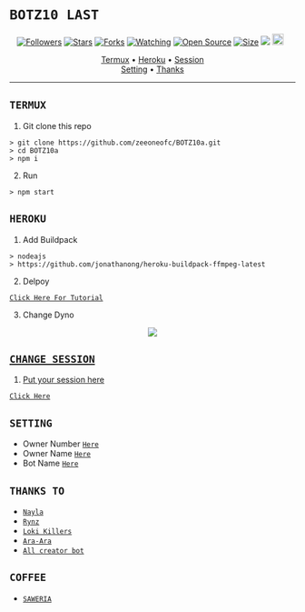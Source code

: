 # ```BOTZ10 LAST```
<p align="center">
<a href="https://github.com/zeeoneofc/followers"><img title="Followers" src="https://img.shields.io/github/followers/zeeoneofc?color=red&style=flat-square"></a>
<a href="https://github.com/zeeoneofc/Alphabot7/stargazers/"><img title="Stars" src="https://img.shields.io/github/stars/zeeoneofc/Alphabot7?color=blue&style=flat-square"></a>
<a href="https://github.com/zeeoneofc/Alphabot7/network/members"><img title="Forks" src="https://img.shields.io/github/forks/zeeoneofc/Alphabot7?color=red&style=flat-square"></a>
<a href="https://github.com/zeeoneofc/Alphabot7/watchers"><img title="Watching" src="https://img.shields.io/github/watchers/zeeoneofc/Alphabot7?label=Watchers&color=blue&style=flat-square"></a>
<a href="https://github.com/zeeoneofc/Alphabot7"><img title="Open Source" src="https://badges.frapsoft.com/os/v2/open-source.svg?v=103"></a>
<a href="https://github.com/zeeoneofc/Alphabot7/"><img title="Size" src="https://img.shields.io/github/repo-size/zeeoneofc/Alphabot7?style=flat-square&color=green"></a>
<a href="https://hits.seeyoufarm.com"><img src="https://hits.seeyoufarm.com/api/count/incr/badge.svg?url=https%3A%2F%2Fgithub.com%2Fzeeoneofc%2FAlphabot7&count_bg=%2379C83D&title_bg=%23555555&icon=probot.svg&icon_color=%2300FF6D&title=hits&edge_flat=false"/></a>
<a href="https://github.com/zeeoneofc/Alphabot7/graphs/commit-activity"><img height="20" src="https://img.shields.io/badge/Maintained%3F-yes-green.svg"></a>&nbsp;&nbsp;
</p>

<p align='center'>
<a href="https://github.com/zeeoneofc/BOTZ10a#TERMUX">Termux</a> •
<a href="https://github.com/zeeoneofc/BOTZ10a#HEROKU">Heroku</a> •
<a href="https://github.com/zeeoneofc/BOTZ10a#CHANGE-SESSION">Session</a><br>
<a href="https://github.com/zeeoneofc/BOTZ10a#SETTING">Setting</a> •
<a href="https://github.com/zeeoneofc/BOTZ10a#thanks-to">Thanks</a>     
</p>

-------

## `TERMUX`

1. Git clone this repo<br/>

```
> git clone https://github.com/zeeoneofc/BOTZ10a.git
> cd BOTZ10a
> npm i
```
2. Run<br/>

```
> npm start
```

## `HEROKU`

1. Add Buildpack<br/>

```
> nodeajs
> https://github.com/jonathanong/heroku-buildpack-ffmpeg-latest
```
2. Delpoy<br/>

[`Click Here For Tutorial`](https://youtu.be/_CP2_1Yqauo)<br>

3. Change Dyno<br/>

<p align="center">
  <a href="https://youtu.be/_CP2_1Yqauo"><img src="https://a.top4top.io/p_20888ybra1.jpg" />
</p>


## `CHANGE SESSION`

1. Put your session here<br/>

[`Click Here`](https://github.com/zeeoneofc/Alphabot7/blob/master/session.json#L1)

## `SETTING`

- Owner Number [`Here`](https://github.com/zeeoneofc/Alphabot7/blob/master/settings.json#L4)
- Owner Name [`Here`](https://github.com/zeeoneofc/Alphabot7/blob/master/settings.json#L13)
- Bot Name [`Here`](https://github.com/zeeoneofc/Alphabot7/blob/master/settings.json#L14)

## `THANKS TO`

- [`Nayla`]()
- [`Rynz`]()
- [`Loki Killers`]()
- [`Ara-Ara`]()
- [`All creator bot`]()

## ```COFFEE```

- [`SAWERIA`](https://saweria.co/zeeoneofc)


